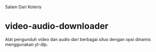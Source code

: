 Salam Dari Koleris
# video-audio-downloader
Alat pengunduh video dan audio dari berbagai situs dengan opsi dinamis menggunakan yt-dlp.
